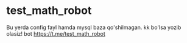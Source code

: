 # test_math_robot
Bu yerda config fayl hamda mysql baza qo'shilmagan. kk bo'lsa yozib olasiz!
bot https://t.me/test_math_robot

